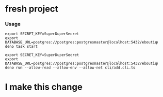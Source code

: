 # fresh project

### Usage

```
export SECRET_KEY=SuperDuperSecret 
export DATABASE_URL=postgres://postgres:postgresmaster@localhost:5432/eboutique 
deno task start
```

```
export SECRET_KEY=SuperDuperSecret 
export DATABASE_URL=postgres://postgres:postgresmaster@localhost:5432/eboutique 
deno run --allow-read --allow-env --allow-net cli/add.cli.ts
```

# I make this change
